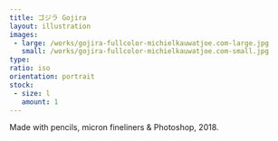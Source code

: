 ```yaml
---
title: ゴジラ Gojira
layout: illustration
images:
 - large: /works/gojira-fullcolor-michielkauwatjoe.com-large.jpg
   small: /works/gojira-fullcolor-michielkauwatjoe.com-small.jpg
type: 
ratio: iso
orientation: portrait
stock:
 - size: l 
   amount: 1
---
```


Made with pencils, micron fineliners & Photoshop, 2018.
